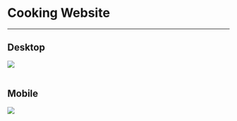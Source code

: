 # Cooking Website
___

## Desktop
![](images/Complete%20Responsive%20Cooking%20Website%20Design.png) <br> <br>


## Mobile

![](Complete%20Responsive%20Cooking%20Website%20Design(mobile).png)